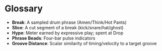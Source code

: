 # Glossary

- **Break**: A sampled drum phrase (Amen/Think/Hot Pants)
- **Slice**: A cut segment of a break (kick/snare/hat/ghost)
- **Hype**: Meter earned by expressive play; spent at Drop
- **Phrase Beads**: Four-bar pulse indicators
- **Groove Distance**: Scalar similarity of timing/velocity to a target groove